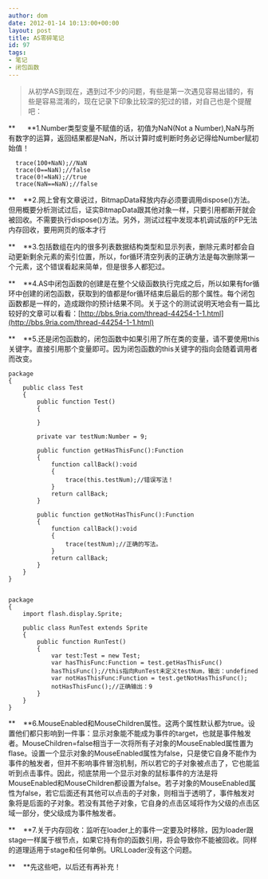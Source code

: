 ```yaml
---
author: dom
date: 2012-01-14 10:13:00+00:00
layout: post
title: AS零碎笔记
id: 97
tags:
- 笔记
- 闭包函数
---
```


<blockquote>从初学AS到现在，遇到过不少的问题，有些是第一次遇见容易出错的，有些是容易混淆的，现在记录下印象比较深的犯过的错，对自己也是个提醒吧：</blockquote>


**      **1.Number类型变量不赋值的话，初值为NaN(Not a Number),NaN与所有数字的运算，返回结果都是NaN，所以计算时或判断时务必记得给Number赋初始值！

    
    
      trace(100+NaN);//NaN
      trace(0==NaN);//false
      trace(0!=NaN);//true
      trace(NaN==NaN);//false
    


**    **2.网上曾有文章说过，BitmapData释放内存必须要调用dispose()方法。但用概要分析测试过后，证实BitmapData跟其他对象一样，只要引用都断开就会被回收。不需要执行dispose()方法。另外，测试过程中发现本机调试版的FP无法内存回收，要用网页的版本才行<!-- more -->

**    **3.包括数组在内的很多列表数据结构类型和显示列表，删除元素时都会自动更新剩余元素的索引位置，所以，for循环清空列表的正确方法是每次删除第一个元素，这个错误看起来简单，但是很多人都犯过。

**    **4.AS中闭包函数的创建是在整个父级函数执行完成之后，所以如果有for循环中创建的闭包函数，获取到的值都是for循环结束后最后的那个属性。每个闭包函数都是一样的，造成跟你的预计结果不同。关于这个的测试说明天地会有一篇比较好的文章可以看看：[http://bbs.9ria.com/thread-44254-1-1.html](http://bbs.9ria.com/thread-44254-1-1.html)

**    **5.还是闭包函数的，闭包函数中如果引用了所在类的变量，请不要使用this关键字。直接引用那个变量即可。因为闭包函数的this关键字的指向会随着调用者而改变。

    
    
    package
    {
    	public class Test
    	{
    		public function Test()
    		{
    
    		}
    
    		private var testNum:Number = 9;
    
    		public function getHasThisFunc():Function
    		{
    			function callBack():void
    			{
    				trace(this.testNum);//错误写法！
    			}
    			return callBack;
    		}
    
    		public function getNotHasThisFunc():Function
    		{
    			function callBack():void
    			{
    				trace(testNum);//正确的写法。
    			}
    			return callBack;
    		}
    	}
    }
    
    
    package
    {
    	import flash.display.Sprite;
    
    	public class RunTest extends Sprite
    	{
    		public function RunTest()
    		{
    			var test:Test = new Test;
    			var hasThisFunc:Function = test.getHasThisFunc()
    			hasThisFunc();//this指向RunTest未定义testNum，输出：undefined
    			var notHasThisFunc:Function = test.getNotHasThisFunc();
    			notHasThisFunc();//正确输出：9
    		}
    	}
    }
    


**    **6.MouseEnabled和MouseChildren属性。这两个属性默认都为true。设置他们都只影响到一件事：显示对象能不能成为事件的target，也就是事件触发者。MouseChildren=false相当于一次将所有子对象的MouseEnabled属性置为flase。设置一个显示对象的MouseEnabled属性为false，只是使它自身不能作为事件的触发者，但并不影响事件冒泡机制，所以若它的子对象被点击了，它也能监听到点击事件。因此，彻底禁用一个显示对象的鼠标事件的方法是将MouseEnabled和MouseChildren都设置为false。若子对象的MouseEnabled属性为false，若它后面还有其他可以点击的子对象，则相当于透明了，事件触发对象将是后面的子对象。若没有其他子对象，它自身的点击区域将作为父级的点击区域一部分，使父级成为事件触发者。

**    **7.关于内存回收：监听在loader上的事件一定要及时移除，因为loader跟stage一样属于根节点，如果它持有你的函数引用，将会导致你不能被回收。同样的道理适用于stage和任何单例。URLLoader没有这个问题。

**    **先这些吧，以后还有再补充！
